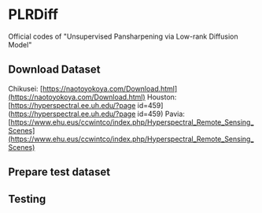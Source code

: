 # PLRDiff
Official codes of "Unsupervised Pansharpening via Low-rank Diffusion Model"

## Download Dataset
Chikusei: [https://naotoyokoya.com/Download.html](https://naotoyokoya.com/Download.html)
Houston: [https://hyperspectral.ee.uh.edu/?page id=459](https://hyperspectral.ee.uh.edu/?page id=459)
Pavia: [https://www.ehu.eus/ccwintco/index.php/Hyperspectral_Remote_Sensing_Scenes](https://www.ehu.eus/ccwintco/index.php/Hyperspectral_Remote_Sensing_Scenes)
## Prepare test dataset

## Testing


